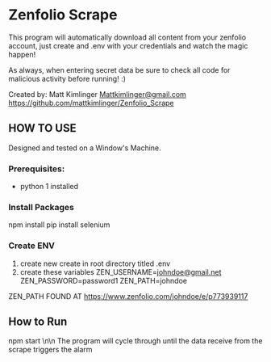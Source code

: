 # Zenfolio Scrape

This program will automatically download all content from your zenfolio account,
just create and .env with your credentials and watch the magic happen!

As always, when entering secret data be sure to check all code for malicious activity before running! :)

Created by: Matt Kimlinger
Mattkimlinger@gmail.com
https://github.com/mattkimlinger/Zenfolio_Scrape

## HOW TO USE

Designed and tested on a Window's Machine.

### Prerequisites:
* python 1 installed
### Install Packages
npm install
pip install selenium

### Create ENV
1. create new create in root directory titled .env
2. create these variables
    ZEN_USERNAME=johndoe@gmail.net
    ZEN_PASSWORD=password1
    ZEN_PATH=johndoe

ZEN_PATH FOUND AT
https://www.zenfolio.com/johndoe/e/p773939117

## How to Run 
npm start
\n\n
The program will cycle through until the data receive from the scrape triggers the alarm


